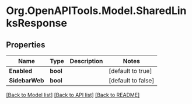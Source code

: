 # Org.OpenAPITools.Model.SharedLinksResponse

## Properties

Name | Type | Description | Notes
------------ | ------------- | ------------- | -------------
**Enabled** | **bool** |  | [default to true]
**SidebarWeb** | **bool** |  | [default to false]

[[Back to Model list]](../../README.md#documentation-for-models) [[Back to API list]](../../README.md#documentation-for-api-endpoints) [[Back to README]](../../README.md)

